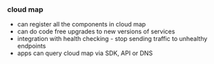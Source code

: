 ### cloud map 

* can register all the components in cloud map
* can do code free upgrades to new versions of services
* integration with health checking - stop sending traffic to unhealthy endpoints
* apps can query cloud map via SDK, API or DNS